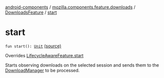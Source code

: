 [android-components](../../index.md) / [mozilla.components.feature.downloads](../index.md) / [DownloadsFeature](index.md) / [start](./start.md)

# start

`fun start(): `[`Unit`](https://kotlinlang.org/api/latest/jvm/stdlib/kotlin/-unit/index.html) [(source)](https://github.com/mozilla-mobile/android-components/blob/master/components/feature/downloads/src/main/java/mozilla/components/feature/downloads/DownloadsFeature.kt#L93)

Overrides [LifecycleAwareFeature.start](../../mozilla.components.support.base.feature/-lifecycle-aware-feature/start.md)

Starts observing downloads on the selected session and sends them to the [DownloadManager](../../mozilla.components.feature.downloads.manager/-download-manager/index.md)
to be processed.

